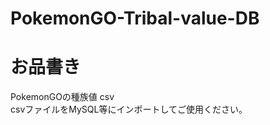 # PokemonGO-Tribal-value-DB
<h1>お品書き</h1>
PokemonGOの種族値 csv <br>
csvファイルをMySQL等にインポートしてご使用ください。<br>

